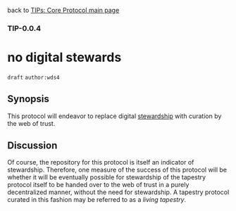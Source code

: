 back to [TIPs: Core Protocol main page](https://github.com/wds4/tapestry-protocol/blob/main/tips/core-protocol/README.md)

### TIP-0.0.4
no digital stewards
=====

`draft` `author:wds4`

## Synopsis 

This protocol will endeavor to replace digital [stewardship](https://github.com/wds4/tapestry-protocol/blob/main/glossary/steward.md) with curation by the web of trust.

## Discussion

Of course, the repository for this protocol is itself an indicator of stewardship. Therefore, one measure of the success of this protocol will be whether it will be eventually possible for stewardship of the tapestry protocol itself to be handed over to the web of trust in a purely decentralized manner, without the need for stewardship. A tapestry protocol curated in this fashion may be referred to as a *living tapestry*.
